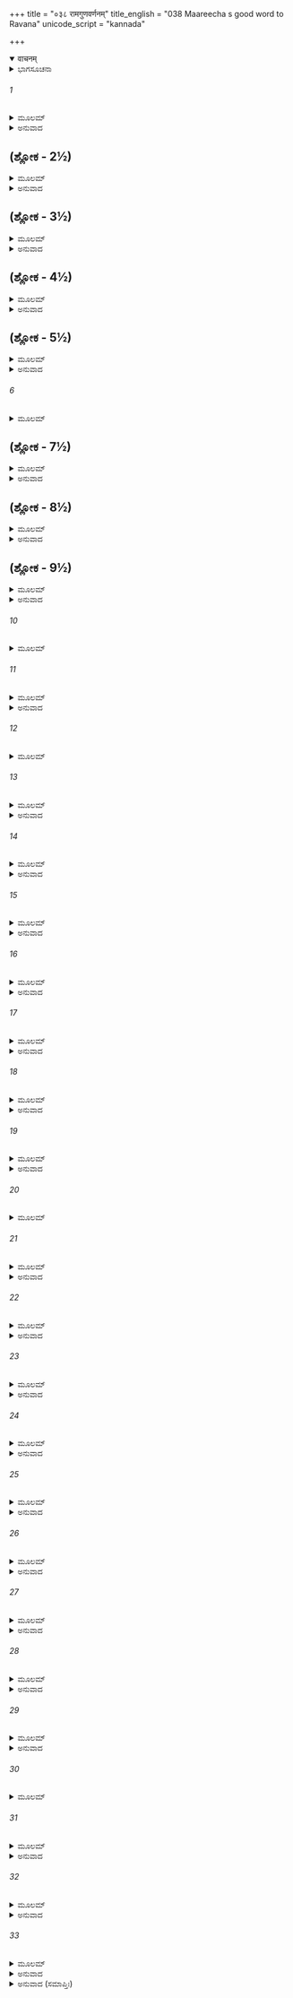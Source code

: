 +++
title = "०३८ रामगुणवर्णनम्"
title_english = "038 Maareecha s good word to Ravana"
unicode_script = "kannada"

+++
<details open><summary>वाचनम्</summary>

<div class="audioEmbed"  caption="श्रीराम-हरिसीताराममूर्ति-घनपाठिभ्यां वचनम्" src="https://archive.org/download/Ramayana-recitation-Sriram-harisItArAmamUrti-Ghanapaati-v2/Kanda_3/Kanda_3_ARK-038-RamaGuna_Varnanam.mp3"></div>
</details>



<details><summary>ಭಾಗಸೂಚನಾ</summary>

ಶ್ರೀರಾಮನ ಶಕ್ತಿಯ ವಿಷಯವಾಗಿ ಮಾರೀಚನು ತನ್ನ ಅನುಭವವನ್ನು ತಿಳಿಸುತ್ತಾ ರಾಮನ ವಿಷಯದಲ್ಲಿ ಅಪರಾಧವನ್ನೆಸಗದಿರುವಂತೆ ರಾವಣನಿಗೆ ಹೇಳಿದುದು
</details>

###### 1


<details><summary>ಮೂಲಮ್</summary>

ಕದಾಚಿದಪ್ಯಹಂ ವೀರ್ಯಾತ್ ಪರ್ಯಟನ್ ಪೃಥಿವೀಮಿಮಾಮ್ ।  
ಬಲಂ ನಾಗಸಹಸ್ರಸ್ಯ ಧಾರಯನ್ಪರ್ವತೋಪಮಃ ॥
</details>

<details><summary>ಅನುವಾದ</summary>

ಹಿಂದೊಮ್ಮೆ ನಾನು ನನ್ನ ಪರಾಕ್ರಮಕ್ಕೆ ಅಧೀನನಾಗಿ ಪರ್ವತದಂತಹ ಶರೀರವನ್ನು ಧರಿಸಿಕೊಂಡು ಈ ಪಥ್ವಿಯ ಪ್ರದಕ್ಷಿಣೆ ಮಾಡುತ್ತಿದೆ. ಆಗ ನನ್ನಲ್ಲಿ ಒಂದು ಸಾವಿರ ಆನೆಗಳ ಬಲವಿತ್ತು.॥1॥
</details>

## (ಶ್ಲೋಕ - 2½)


<details><summary>ಮೂಲಮ್</summary>

ನೀಲಜೀಮೂತಸಂಕಾಶಸ್ತಪ್ತಕಾಂಚನಕುಂಡಲಃ ।  
ಭಯಂ ಲೋಕಸ್ಯ ಜನಯನ್ ಕಿರೀಟೀ ಪರಿಘಾಯುಧಃ ॥  
ವ್ಯಚರನ್ ದಂಡಕಾರಣ್ಯಮುಷಿಮಾಂಸಾನಿ ಭಕ್ಷಯನ್ ।
</details>

<details><summary>ಅನುವಾದ</summary>

ನೀಲಮೇಘದಂತೆ ತನ್ನ ಶರೀರ ಕಪ್ಪಾಗಿತ್ತು. ನಾನು ಕಿವಿಗಳಲ್ಲಿ ಅಚ್ಚ ಚಿನ್ನದ ಕುಂಡಲಗಳನ್ನು, ತಲೆಯಲ್ಲಿ ಕಿರೀಟವನ್ನು, ಕೈಯಲ್ಲಿ ಪರಿಘವನ್ನು, ಧರಿಸಿದ್ದೆ, ನಾನು ಋಷಿಗಳ ಮಾಂಸವನ್ನು ತಿನ್ನುತ್ತಾ ಜಗತ್ತನ್ನೇ ಭಯಗೊಳಿಸುತ್ತಾ ದಂಡಕಾರಣ್ಯದಲ್ಲಿ ಸಂಚರಿಸುತ್ತಿದ್ದೆ.॥2½॥
</details>

## (ಶ್ಲೋಕ - 3½)


<details><summary>ಮೂಲಮ್</summary>

ವಿಶ್ವಾಮಿತ್ರೋಽಥ ಧರ್ಮಾತ್ಮಾ ಮದ್ವಿತ್ರಸ್ತೋ ಮಹಾಮುನಿಃ ॥  
ಸ್ವಯಂ ಗತ್ವಾ ದಶರಥಂ ನರೇಂದ್ರಮಿದಮಬ್ರವೀತ್ ।
</details>

<details><summary>ಅನುವಾದ</summary>

ಆ ದಿನಗಳಲ್ಲಿ ಧರ್ಮಾತ್ಮಾ ಮಹಾತ್ಮಾ ವಿಶ್ವಾಮಿತ್ರರಿಗೆ ನನ್ನಿಂದ ಬಹಳ ಭಯ ಉಂಟಾಗಿತ್ತು. ಅವರು ಸ್ವತಃ ದಶರಥ ರಾಜನ ಬಳಿಗೆ ಹೋಗಿ ಅವನಲ್ಲಿ ಹೀಗೆ ಹೇಳಿದರು.॥3½॥
</details>

## (ಶ್ಲೋಕ - 4½)


<details><summary>ಮೂಲಮ್</summary>

ಅಯಂ ರಕ್ಷತು ಮಾಂ ರಾಮಃ ಪರ್ವಕಾಲೇ ಸಮಾಹಿತಃ ॥  
ಮಾರೀಚಾನ್ಮೇ ಭಯಂ ಘೋರಂ ಸಮುತ್ಪನ್ನಂ ನರೇಶ್ವರ ।
</details>

<details><summary>ಅನುವಾದ</summary>

ನರೇಶ್ವರನೇ! ನನಗೆ ಮಾರೀಚನೆಂಬ ರಾಕ್ಷಸನಿಂದ ಘೋರ ಭಯ ಉಂಟಾಗಿದೆ. ಆದ್ದರಿಂದ ಈ ರಾಮನು ನನ್ನ ಜೊತೆಗೆ ಬರಲಿ ಹಾಗೂ ಪರ್ವದಿನದಲ್ಲಿ ಏಕಾಗ್ರಚಿತ್ತನಾಗಿ ನನ್ನನ್ನು ರಕ್ಷಿಸಲಿ.॥4½॥
</details>

## (ಶ್ಲೋಕ - 5½)


<details><summary>ಮೂಲಮ್</summary>

ಇತ್ಯೇವಮುಕ್ತೋ ಧರ್ಮಾತ್ಮಾರಾಜಾ ದಶರಥಸ್ತದಾ ॥  
ಪ್ರತ್ಯುವಾಚ ಮಹಾಭಾಗಂ ವಿಶ್ವಾಮಿತ್ರಂ ಮಹಾಮುನಿಮ್ ।
</details>

<details><summary>ಅನುವಾದ</summary>

ಮುನಿಯು ಹೀಗೆ ಹೇಳಿದಾಗ ಧರ್ಮಾತ್ಮಾ ದಶರಥನು ಮಹಾಭಾಗ ಮಹಾಮುನಿ ವಿಶ್ವಾಮಿತ್ರರು ಇಂತೆಂದರು.॥5½॥
</details>

###### 6


<details><summary>ಮೂಲಮ್</summary>

ಊನ ದ್ವಾದಶವರ್ಷೋಽಯಮಕೃತಾಸ್ತ್ರಶ್ಚ ರಾಘವಃ ॥
</details>

## (ಶ್ಲೋಕ - 7½)


<details><summary>ಮೂಲಮ್</summary>

ಕಾಮಂ ತು ಮಮ ತತ್ಸೈನ್ಯಂ ಮಹಾ ಸಹ ಗಮಿಷತಿ ।  
ಬಲೇನ ಚತುರಂಗೇಣ ಸ್ವಯಮೇತ್ಯ ನಿಶಾಚರಮ್ ॥  
ವಧಿಷ್ಯಾಮಿ ಮುನಿಶ್ರೇಷ್ಠ  ಶತ್ರುಂ ತವ ಯಥೇಪ್ಸಿತಮ್ ।
</details>

<details><summary>ಅನುವಾದ</summary>

ಮುನಿಶ್ರೇಷ್ಠರೇ! ರಘುಕುಲನಂದನ ರಾಮನ ವಯಸ್ಸು ಈಗ ಹನ್ನೆರಡು ವರ್ಷಗಳಿಗಿಂತ ಕಡಿಮೆಯೇ ಇದೆ. ಇವನಿಗೆ ಶಸ್ತ್ರಾಸ್ತ್ರಗಳ ಪ್ರಯೋಗವೂ ಸರಿಯಾಗಿ ತಿಳಿದಿಲ್ಲ. ನೀವು ಬಯಸಿದರೆ ನಿಮ್ಮೊಂದಿಗೆ ನನ್ನ ಸೈನ್ಯ ಅಲ್ಲಿಗೆ ಬರುವುದು, ನಾನೇ ಸ್ವತಃ ಚತುರಂಗಿಣಿ ಸೈನ್ಯದೊಂದಿಗೆ ಬಂದು ನಿಮ್ಮಿಚ್ಛೆಗನುಸಾರ ಆ ಶತ್ರುರೂಪೀ ನಿಶಾಚರನನ್ನು ವಧಿಸುವೆನು.॥6-7½॥
</details>

## (ಶ್ಲೋಕ - 8½)


<details><summary>ಮೂಲಮ್</summary>

ಏವಮುಕ್ತಃ ಸ ತು ಮುನೀ ರಾಜಾನಮಿದಮಬ್ರವೀತ್॥  
ರಾಮಾನ್ನಾನ್ಯದ್ಬಲಂ ಲೋಕೇ ಪರ್ಯಾಪ್ತಂ ತಸ್ಯ ರಕ್ಷಸಃ ।
</details>

<details><summary>ಅನುವಾದ</summary>

ರಾಜನು ಹೀಗೆ ಹೇಳಿದಾಗ ಮುನಿಯು ಅವನಲ್ಲಿ ಹೇಳಿದರು - ‘ಆ ರಾಕ್ಷಸನಿಗಾಗಿ ಶ್ರೀರಾಮನಲ್ಲದೆ ಬೇರೆ ಯಾರ ಶಕ್ತಿಯೂ ಸಾಕಾಗದು.॥8½॥
</details>

## (ಶ್ಲೋಕ - 9½)


<details><summary>ಮೂಲಮ್</summary>

ದೇವತಾನಾಮಪಿ ಭವಾನ್ ಸಮರೇಷ್ವಭಿಪಾಲಕಃ ॥  
ಆಸೀತ್ತವ ಕೃತಂ ಕರ್ಮ ತ್ರಿಲೋಕ ವಿದಿತಂ ನೃಪ ।
</details>

<details><summary>ಅನುವಾದ</summary>

ರಾಜನೇ! ನೀನು ಸಮರಾಂಗಣದಲ್ಲಿ ದೇವತೆಗಳನ್ನು ರಕ್ಷಿಸಲು ಸಮರ್ಥನಿದ್ದೀಯೆ, ಇದರಲ್ಲಿ ಸಂದೇಹವೇ ಇಲ್ಲ. ನೀನು ಮಾಡಿದ ಮಹತ್ಕಾರ್ಯವು ಮೂರು ಲೋಕಗಳಲ್ಲಿ ಪ್ರಸಿದ್ಧವಾಗಿದೆ.॥9½॥
</details>

###### 10


<details><summary>ಮೂಲಮ್</summary>

ಕಾಮಮಸ್ತಿ ಮಹತ್ ಸೈನ್ಯಂ ತಿಷ್ಠತ್ವಿಹ ಪರಂತಪ ॥
</details>

###### 11


<details><summary>ಮೂಲಮ್</summary>

ಬಾಲೋಽಪ್ಯೇಷ ಮಹಾತೇಜಾಃ ಸಮರ್ಥಸ್ತಸ್ಯ ನಿಗ್ರಹೇ ।  
ಗಮಿಷ್ಯೇ ರಾಮಮಾದಾಯ ಸ್ವಸ್ತಿ ತೇಽಸ್ತು ಪರಂತಪ ॥
</details>

<details><summary>ಅನುವಾದ</summary>

ಪರಂತಪ ನರೇಶನೇ! ನಿನ್ನ ಬಳಿ ಇರುವ ವಿಶಾಲ ಸೈನ್ಯವು ನೀನು ಇಚ್ಛಿಸಿದರೆ ಇಲ್ಲೇ ಇರಲಿ, ನೀನೂ ಇಲ್ಲೇ ಇರು. ಮಹಾತೇಜಸ್ವೀ ಶ್ರೀರಾಮನು ಬಾಲಕನಾಗಿದ್ದರೂ ಆ ರಾಕ್ಷಸನ ದಮನಮಾಡುವುದರಲ್ಲಿ ಸಮರ್ಥನಾಗಿದ್ದಾನೆ. ಆದ್ದರಿಂದ ನಾನು ಶ್ರೀರಾಮನನ್ನೇ ಜೊತೆಗೆ ಕರೆದುಕೊಂಡು ಹೋಗುವೆನು. ನಿನಗೆ ಮಂಗಳವಾಗಲಿ.॥10-11॥
</details>

###### 12


<details><summary>ಮೂಲಮ್</summary>

ಇತ್ಯೇವಮುಕ್ತ್ವಾ ಸ ಮುನಿಸ್ತಮಾದಾಯ ನೃಪಾತ್ಮಜಮ್ ।  
ಜಗಾಮ ಪರಮಪ್ರೀತೋ ವಿಶ್ವಾಮಿತ್ರಃ ಸ್ವಮಾಶ್ರಮಮ್ ॥
</details>

###### 13


<details><summary>ಮೂಲಮ್</summary>

ತಂ ತದಾ ದಂಡಕಾರಣ್ಯೇ ಯಜ್ಞಮುದ್ದಿಶ್ಯ ದೀಕ್ಷಿತಮ್ ।  
ಬಭೂವೋಪಸ್ಥಿತೋ ರಾಮಶ್ಚಿತ್ರಂ ವಿಸ್ಫಾರಯನ್ಧನುಃ ॥
</details>

<details><summary>ಅನುವಾದ</summary>

ಹೀಗೆ ಹೇಳಿ ಲಕ್ಷ್ಮಣ ಸಹಿತ ಶ್ರೀರಾಮನನ್ನು ಜೊತೆಗೆ ಕರೆದುಕೊಂಡು ಮಹಾಮುನಿ ವಿಶ್ವಾಮಿತ್ರರು ಬಹಳ ಆನಂದವಾಗಿ ತಮ್ಮ ಆಶ್ರಮಕ್ಕೆ ಹೋಗಿ ಅವರು ಯಜ್ಞಕ್ಕಾಗಿ ದೀಕ್ಷಾಬದ್ಧರಾದರು. ಶ್ರೀರಾಮನು ತನ್ನ ಅದ್ಭುತ ಧನುಷ್ಟಂಕಾರ ಮಾಡುತ್ತಾ ಅವರ ರಕ್ಷಣೆಗಾಗಿ ಬಳಿಯಲ್ಲೇ ನಿಂತುಕೊಂಡನು.॥12-13॥
</details>

###### 14


<details><summary>ಮೂಲಮ್</summary>

ಅಜಾತವ್ಯಂಜನಃ ಶ್ರೀಮಾನ್ಬಾಲಃ ಶ್ಯಾಮಃ ಶುಭೇಕ್ಷಣಃ ।  
ಏಕವಸ್ತ್ರಧರೋ ಧನ್ವೀ ಶಿಖೀ ಕನಕಮಾಲಯಾ ॥
</details>

<details><summary>ಅನುವಾದ</summary>

ಆಗ ಶ್ರೀರಾಮನು ಇನ್ನೂ ತರುಣನಾಗಿರಲಿಲ್ಲ. ಅವನು ಓರ್ವ ಶೋಭಾಶಾಲೀ ಬಾಲಕನಂತೆ ಕಂಡುಬರುತ್ತಿದ್ದನು. ಶ್ಯಾಮಲಾಂಗನಾದ ಅವನ ಕಣ್ಣುಗಳು ವಿಶಾಲವಾಗಿ ಸುಂದರವಾಗಿದ್ದವು. ಅವನು ಒಂದು ವಸ್ತ್ರ ಧರಿಸಿದ್ದು, ಕೈಯಲ್ಲಿ ಧನುಸ್ಸನ್ನು ಹಿಡಿದುಕೊಂಡು, ಸುಂದರ ಶಿಖೆ ಮತ್ತು ಚಿನ್ನದ ಹಾರದಿಂದ ಸುಶೋಭಿತನಾಗಿದ್ದನು.॥14॥
</details>

###### 15


<details><summary>ಮೂಲಮ್</summary>

ಶೋಭಯನ್ ದಂಡಕಾರಣ್ಯಂ ದೀಪ್ತೇನ ಸ್ವೇನ ತೇಜಸಾ ।  
ಅದೃಶ್ಯತ ತದಾರಾಮೋ  ಬಾಲಚಂದ್ರ ಇವೋದಿತಃ ॥
</details>

<details><summary>ಅನುವಾದ</summary>

ಆಗ ತನ್ನ ಉದ್ದೀಪ್ತ ತೇಜದಿಂದ ದಂಡಕಾರಣ್ಯದ ಶೋಭೆಯನ್ನು ಹೆಚ್ಚಿಸುತ್ತಾ ಶ್ರೀರಾಮಚಂದ್ರನು ಆಗಲೇ ಉದಿಸಿದ ಬಾಲಚಂದ್ರನಂತೆ ಕಾಣುತ್ತಿದ್ದನು.॥15॥
</details>

###### 16


<details><summary>ಮೂಲಮ್</summary>

ತತೋಽಹಂ  ಮೇಘಸಂಕಾಶಸ್ತಪ್ತಕಾಂಚನಕುಂಡಲಃ ।  
ಬಲೀ ದತ್ತವರೋ ದರ್ಪಾದಾಜಗಾಮಾಶ್ರಮಾಂತರಮ್ ॥
</details>

<details><summary>ಅನುವಾದ</summary>

ಇತ್ತ ನಾನೂ ಕೂಡ ಮೇದಂತೆ ಕಪ್ಪಾದ ಶರೀರದಿಂದ ದರ್ಪದೊಂದಿಗೆ ಆಶ್ರಮದೊಳಗೆ ನುಗ್ಗಿದೆ. ನನ್ನ ಕಿವಿಗಳಲ್ಲಿ ಕಾದ ಚಿನ್ನದ ಕುಂಡಲಗಳು ಓಲಾಡುತ್ತಿದ್ದವು. ನಾನು ಬಲವಂತನಾಗಿಯೇ ಇದ್ದೆ, ‘ದೇವತೆಗಳೂ ನನ್ನನ್ನು ಕೊಲ್ಲಲಾರರು’ ಎಂಬ ವರವೂ ನನಗೆ ದೊರಕಿತ್ತು.॥16॥
</details>

###### 17


<details><summary>ಮೂಲಮ್</summary>

ತೇನ ದೃಷ್ಟಃ ಪ್ರವಿಷ್ಟೋಽಹಂ ಸಹಸೈವೋದ್ಯತಾಯುಧಃ ।  
ಮಾಂ ತು ದೃಷ್ಟ್ವಾ ಧನುಃ ಸಜ್ಯಮಸಂಭ್ರಾಂತಶ್ಚಕಾರ ಹ ॥
</details>

<details><summary>ಅನುವಾದ</summary>

ಒಳಗೆ ಪ್ರವೇಶಿಸುತ್ತಲೇ ಶ್ರೀರಾಮಚಂದ್ರನ ದೃಷ್ಟಿ ನನ್ನ ಮೇಲೆ ಬಿತ್ತು. ನನ್ನನ್ನು ನೋಡುತ್ತಲೇ ಅವನು ಕೂಡಲೇ ಧನುಸ್ಸನ್ನೆತ್ತಿ ಯಾವ ಗಾಬರಿಪಡದೆ ಧನುಸ್ಸಿಗೆ ಹೆದೆಯೇರಿಸಿದನು.॥17॥
</details>

###### 18


<details><summary>ಮೂಲಮ್</summary>

ಅವಜಾನನ್ನ ಹಂ ಮೋಹಾದ್ ಬಾಲೋಽಯಮಿತಿ ರಾಘವಮ್ ।  
ವಿಶ್ವಾಮಿತ್ರಸ್ಯ ತಾಂ ವೇದಿಮಭ್ಯಧಾವಂ ಕೃತತ್ವರಃ ॥
</details>

<details><summary>ಅನುವಾದ</summary>

ನಾನು ಮೋಹವಶ ಶ್ರೀರಾಮಚಂದ್ರನನ್ನು ಇವನು ಬಾಲಕನೆಂದು ತಿಳಿದು, ಅವನನ್ನು ನಿಂದಿಸುತ್ತಾ ಅತಿವೇಗದಿಂದ ವಿಶ್ವಾಮಿತ್ರರ ಯಜ್ಞವೇದಿಯ ಕಡೆಗೆ ಧಾವಿಸಿದೆ.॥18॥
</details>

###### 19


<details><summary>ಮೂಲಮ್</summary>

ತೇನ ಮುಕ್ತಸ್ತತೋ ಬಾಣಃ ಶಿತಃ ಶತ್ರುನಿಬರ್ಹಣಃ ।  
ತೇನಾಹಂ ತಾಡಿತಃ ಕ್ಷಿಪ್ತಃ  ಸಮುದ್ರೇ ಶತಯೋಜನೇ ॥
</details>

<details><summary>ಅನುವಾದ</summary>

ಅಷ್ಟರಲ್ಲಿ ಶ್ರೀರಾಮನು ಶತ್ರುವನ್ನು ಸಂಹರಿಸುವಂತಹ ಒಂದು ಬಾಣವನ್ನು ಪ್ರಯೋಗಿಸಿದನು. ಆದರೆ ಆ ಬಾಣದಿಂದ ನಾನು ಸಾಯದೆ ನೂರು ಯೋಜನ ದೂರ ಸಮುದ್ರದಲ್ಲಿ ಬಂದು ಬಿದ್ದೆನು.॥19॥
</details>

###### 20


<details><summary>ಮೂಲಮ್</summary>

ನೇಚ್ಛ ತಾ ತಾತ ಮಾಂ ಹಂತುಂ ತದಾ ವೀರೇಣ ರಕ್ಷಿತಃ ।  
ರಾಮಸ್ಯ ಶರವೇಗೇಣ ನಿರಸ್ತೋಽಭ್ರಾಂತಚೇತನಃ ॥
</details>

###### 21


<details><summary>ಮೂಲಮ್</summary>

ಪಾತಿತೋಽಹಂ ತದಾ ತೇನ ಗಂಭೀರೇ ಸಾಗರಾಂಭಸಿ ।  
ಪ್ರಾಪ್ಯ ಸಂಜ್ಞಾಂ ಚಿರಾತ್ತಾತ ಲಂಕಾ ಪ್ರತಿ ಗತಃ ಪುರೀಮ್ ॥
</details>

<details><summary>ಅನುವಾದ</summary>

ಅಯ್ಯಾ! ವೀರ ರಾಮಚಂದ್ರನು ಆಗ ನನ್ನನ್ನು ಕೊಲ್ಲಲು ಬಯಸುತ್ತಿರಲಿಲ್ಲ; ಆದ್ದರಿಂದ ನನ್ನ ಪ್ರಾಣ ಉಳಿಯಿತು. ಅವನ ಬಾಣದ ವೇಗದಿಂದ ನಾನು ಭ್ರಾಂತಚಿತ್ತನಾಗಿ ದೂರಕ್ಕೆ ಎಸೆಯಲ್ಪಟ್ಟು ಸಮುದ್ರದ ಆಳವಾದ ನೀರಿನಲ್ಲಿ ಬಿದ್ದೆ. ಅಯ್ಯಾ! ಮತ್ತೆ ದೀರ್ಘಕಾಲದ ಬಳಿಕ ನಾನು ಎಚ್ಚರಗೊಂಡು ಲಂಕೆಗೆ ಬಂದೆ.॥20-21॥
</details>

###### 22


<details><summary>ಮೂಲಮ್</summary>

ಏವಮಸ್ಮಿತದಾ ಮುಕ್ತಃ ಸಹಾಯಾಸ್ತೇ ನಿಪಾತಿತಾಃ ।  
ಅಕೃತಾಸ್ತ್ರೇಣ ರಾಮೇಣ ಬಾಲೇನಾಕ್ಲಿಷ್ಟ ಕರ್ಮಣಾ ॥
</details>

<details><summary>ಅನುವಾದ</summary>

ಈ ಪ್ರಕಾರ ಆಗ ಸಾವಿನಿಂದ ಬದುಕಿದೆ. ಆಯಾಸವಿಲ್ಲದೆ ಕರ್ಮಮಾಡುವ ಶ್ರೀರಾಮನು ಆಗ ಬಾಲಕನಾಗಿದ್ದನು ಹಾಗೂ ಅಸ್ತ್ರ ಪ್ರಯೋಗದ ಅಭ್ಯಾಸವು ಪೂರ್ಣವಾಗದಿದ್ದರೂ ಅವನು ನನ್ನ ಜೊತೆಗೆ ಬಂದಿರುವ ಸಹಾಯಕರೆಲ್ಲರನ್ನು ಕೊಂದು ಕಳೆದನು.॥22॥
</details>

###### 23


<details><summary>ಮೂಲಮ್</summary>

ತನ್ಮಯಾ ವಾರ್ಯಮಾಣಸ್ತುಂ ಯದಿ ರಾಮೇಣ ವಿಗ್ರಹಮ್ ।  
ಕರಿಷ್ಯಸ್ಯಾಪದಂ ಘೋರಾಂ ಕ್ಷಿಪ್ರಂ ಪ್ರಾಪ್ಯ ನ ಶಿಷ್ಯಸಿ ॥
</details>

<details><summary>ಅನುವಾದ</summary>

ಅದಕ್ಕಾಗಿ ನಾನು ತಡೆದರೂ ನೀನು ಶ್ರೀರಾಮನೊಂದಿಗೆ ವಿರೋಧ ಮಾಡಿದರೆ ಬೇಗನೇ ಘೋರ ಆಪತ್ತಿನಲ್ಲಿ ಬೀಳುವೆ ಮತ್ತು ಕೊನೆಗೆ ನಿನ್ನ ಜೀವನವೂ ಕೊನೆಗೊಳ್ಳುವುದು.॥23॥
</details>

###### 24


<details><summary>ಮೂಲಮ್</summary>

ಕ್ರೀಡಾರತಿವಿಧಿಜ್ಞಾನಾಂ  ಸಮಾಜೋತ್ಸವಶಾಲಿನಾಮ್ ।  
ರಕ್ಷಸಾಂ ಚೈವ ಸಂತಾಪಮನರ್ಥಂ ಚಾಹರಿಷ್ಯಸಿ ॥
</details>

<details><summary>ಅನುವಾದ</summary>

ಭೋಗ ವಿಲಾಸ, ಆಟ - ವಿನೋದಗಳನ್ನು ಬಲ್ಲ, ಸಾಮಾಜಿಕ ಉತ್ಸವಗಳನ್ನು ನೋಡಿ ಸಂತೋಷಪಡುವ ರಾಕ್ಷಸರಿಗಾಗಿ ನೀನು ಸಂತಾಪ ಮತ್ತು ಸಾವನ್ನು ಕರೆದುಕೊಳ್ಳುವೆ.॥24॥
</details>

###### 25


<details><summary>ಮೂಲಮ್</summary>

ಹರ್ಮ್ಯಪ್ರಾಸಾದಸಂಬಾಧಾಂ ನಾನಾರತ್ನ ವಿಭೂಷಿತಾಮ್ ।  
ದ್ರಕ್ಷ್ಯಸಿ ತ್ವಂ ಪುರೀಂ ಲಂಕಾಂ ವಿನಷ್ಟಾಂ ಮೈಥಿಲೀಕೃತೇ ॥
</details>

<details><summary>ಅನುವಾದ</summary>

ಮಿಥಿಲೇಶಕುಮಾರಿ ಸೀತೆಗಾಗಿ, ಧನಿಕರ ಭವನಗಳಿಂದ ಹಾಗೂ ರಾಜಭವನಗಳಿಂದ ತುಂಬಿದ ನಾನಾ ರತ್ನಗಳಿಂದ ವಿಧೂಷಿತ ಲಂಕೆಯ ವಿನಾಶವನ್ನು ನೀನು ಕಣ್ಣಾರೆ ನೋಡುವೆ.॥25॥
</details>

###### 26


<details><summary>ಮೂಲಮ್</summary>

ಅಕುರ್ವಂತೋಽಪಿ ಪಾಪಾನಿ ಶುಚಯಃ ಪಾಪಸಂಶ್ರಯಾತ್ ।  
ಪರಪಾಪೈರ್ವಿನಶ್ಯಂತಿ ಮತ್ಸ್ಯಾ ನಾಗಹ್ರದೇ ಯಥಾ ॥
</details>

<details><summary>ಅನುವಾದ</summary>

ಆಚಾರ-ವಿಚಾರದಿಂದ ಶುದ್ಧರಾದ, ಪಾಪ, ಅಪರಾಧಮಾಡದ ಜನರೂ ಕೂಡ ಪಾಪಿಗಳ ಸಂಪರ್ಕಕ್ಕೆ ಒಳಗಾದರೆ ಬೇರೆಯವರ ಪಾಪದಿಂದ ನಾಶವಾಗುತ್ತಾರೆ. ಸರ್ಪಗಳಿರುವ ಸರೋವರದಲ್ಲಿ ವಾಸಿಸುವ ಮೀನುಗಳೂ ಆ ಸರ್ಪದೊಂದಿಗೆ ಕೊಲ್ಲಲ್ಪಡುತ್ತವೆ.॥26॥
</details>

###### 27


<details><summary>ಮೂಲಮ್</summary>

ದಿವ್ಯಚಂದನದಿಗ್ಧಾಂಗಾನ್  ದಿವ್ಯಾಭರಣ ಭೂಷಿತಾನ್ ।  
ದ್ರಕ್ಷ್ಯಸ್ಯಭಿಹತಾನ್ ಭೂಮೌ ತವ ದೋಷಾತ್ತು ರಾಕ್ಷಸಾನ್ ॥
</details>

<details><summary>ಅನುವಾದ</summary>

ದಿವ್ಯ ಚಂದನದಿಂದ ಚರ್ಚಿತವಾದ ಶರೀರದಿಂದ ಕೂಡಿದ, ದಿವ್ಯಾಭರಣಗಳಿಂದ ಅಲಂಕೃತರಾದ ರಾಕ್ಷಸರು ನಿನ್ನ ಅಪರಾಧದಿಂದ ಸತ್ತುಹೋಗಿ ಭೂಮಿಯಲ್ಲಿ ಬೀಳುವುದನ್ನು ನೀನು ನೋಡುವೆ.॥27॥
</details>

###### 28


<details><summary>ಮೂಲಮ್</summary>

ಹೃತದಾರಾನ್ಸದಾರಾಂಶ್ಚ ದಶ ವಿದ್ರವತೋ ದಿಶಃ ।  
ಹತಶೇಷಾನಶರಣಾನ್ದ್ರಕ್ಷ್ಯಸಿ ತ್ವಂ ನಿಶಾಚರಾನ್ ॥
</details>

<details><summary>ಅನುವಾದ</summary>

ಎಷ್ಟೋ ನಿಶಾಚರರ ಸ್ತ್ರೀಯರ ಅಪಹರಣವಾಗಿರುವುದನ್ನೂ, ಕೆಲವರ ಪತ್ನಿಯರು ಜೊತೆಯಲ್ಲಿದ್ದರೂ ಅವರು ಯುದ್ಧದಿಂದ ಬದುಕುಳಿದು ಅಸಹಾಯಕ ಸ್ಥಿತಿಯಲ್ಲಿ ಹತ್ತು ದಿಕ್ಕುಗಳಿಗೂ ಓಡಿ ಹೋಗುವುದನ್ನೂ ನೀನು ನೋಡುವೆ.॥28॥
</details>

###### 29


<details><summary>ಮೂಲಮ್</summary>

ಶರಜಾಲಪರಿಕ್ಷಿಪ್ತಾಮಗ್ನಿಜ್ವಾಲಾಸಮಾವೃತಾಮ್ ।  
ಪ್ರದಗ್ಧಭವನಾಂ ಲಂಕಾಂ ದ್ರಕ್ಷ್ಯಸಿ ತ್ವಮಸಂಶಯಮ್ ॥
</details>

<details><summary>ಅನುವಾದ</summary>

ಲಂಕೆಯಲ್ಲಿ ಬಾಣಗಳ ಬಲೆಯೇ ಹರಡಿಕೊಂಡಿದೆ, ಅದು ಬೆಂಕಿಯ ಜ್ವಾಲೆಗಳಿಂದ ಆವರಿಸಿಕೊಂಡು ಪ್ರತಿಯೊಂದು ಮನೆಯು ಸುಟ್ಟು ಬೂದಿಯಾಗಿರುವುದನ್ನು ನೀನು ಕಣ್ಣಾರೆ ನೋಡುವೆ.॥29॥
</details>

###### 30


<details><summary>ಮೂಲಮ್</summary>

ಪರದಾರಾಭಿಮರ್ಶಾತ್ತು ನಾನ್ಯತ್ಪಾಪತರಂ ಮಹತ್ ।  
ಪ್ರಮದಾನಾಂ ಸಹಸ್ರಾಣಿ  ತವ  ರಾಜನ್ಪರಿಗ್ರಹೇ ॥
</details>

###### 31


<details><summary>ಮೂಲಮ್</summary>

ಭವ ಸ್ವದಾರನಿರತಃ ಸ್ವಕುಲಂ ರಕ್ಷ ರಾಕ್ಷಸಾನ್ ।  
ಮಾನಂ ವೃದ್ಧಿಂ ಚ ರಾಜ್ಯಂ ಚ ಜೀವಿತಂ ಚೇಷ್ಟಮಾತ್ಮನಃ ॥
</details>

<details><summary>ಅನುವಾದ</summary>

ರಾಜನೇ! ಪರಸ್ತ್ರೀಯ ಸಂಸರ್ಗದಂತಹ ಮಹಾಪಾಪ ಬೇರೊಂದಿಲ್ಲ. ನಿನ್ನ ಅಂತಃಪುರದಲ್ಲಿ ಸಾವಿರಾರು ಯುವತಿ, ಸ್ತ್ರೀಯರು ಇದ್ದಾರೆ, ಆ ತನ್ನ ಸ್ತ್ರೀಯರಲ್ಲೇ ಅನುರಾಗವಿಡು. ತನ್ನ ಕುಲವನ್ನು ರಕ್ಷಿಸು, ರಾಕ್ಷಸರ ಪ್ರಾಣಗಳನ್ನು ಕಾಪಾಡು. ತನ್ನ ಮಾನ, ಪ್ರತಿಷ್ಠೆ, ಗೌರವ, ಉನ್ನತಿ, ರಾಜ್ಯ ಮತ್ತು ಪ್ರಿಯ ಜೀವನವನ್ನು ನಾಶವಾಗದಂತೆ ನೋಡು.॥30-31॥
</details>

###### 32


<details><summary>ಮೂಲಮ್</summary>

ಕಲತ್ರಾಣಿ ಚ ಸೌಮ್ಯಾನಿ ಮಿತ್ರವರ್ಗಂ ತಥೈವ ಚ ।  
ಯದೀಚ್ಛಸಿ ಚಿರಂ ಭೋಕ್ತುಂ ಮಾ ಕೃಥಾ ರಾಮವಿಪ್ರಿಯಮ್ ॥
</details>

<details><summary>ಅನುವಾದ</summary>

ನೀನು ನಿನ್ನ ಸುಂದರ ಪತ್ನಿಯರ ಮತ್ತು ಮಿತ್ರರ ಸುಖ ಹೆಚ್ಚುಕಾಲದವರೆಗೆ ಭೋಗಿಸಲು ಬಯಸುವೆಯಾದರೆ ಶ್ರೀರಾಮನಿಗೆ ಅಪರಾಧ ಮಾಡಬೇಡ.॥32॥
</details>

###### 33


<details><summary>ಮೂಲಮ್</summary>

ನಿವಾರ್ಯಮಾಣಃ ಸುಹೃದಾ ಮಯಾ ಭೃಶಂ  
ಪ್ರಸಹ್ಯ ಸೀತಾಂ ಯದಿ ಧರ್ಷಯಿಷ್ಯಸಿ ।  
ಗಮಿಷ್ಯಸಿ ಕ್ಷೀಣಬಲಃ ಸಬಾಂಧವೋ  
ಯಮಕ್ಷಯಂ  ರಾಮಶರಾಸ್ತಜೀವಿತಃ ॥
</details>

<details><summary>ಅನುವಾದ</summary>

ನಾನು ನಿನ್ನ ಹಿತೈಷಿ ಸುಹೃದ್ ಆಗಿದ್ದೇನೆ. ನಾನು ಪದೇ ಪದೇ ತಡೆಯುತ್ತಿದ್ದರೂ ನೀನು ಹಟದಿಂದ ಸೀತೆಯ ಅಪಹರಣ ಮಾಡಿದರೆ ನಿನ್ನ ಎಲ್ಲ ಸೈನ್ಯನಾಶವಾಗಿ ಹೋದೀತು ಮತ್ತು ನೀನು ಶ್ರೀರಾಮನ ಬಾಣಗಳಿಂದ ತನ್ನ ಪ್ರಾಣಗಳನ್ನು ಕಳೆದುಕೊಂಡು ಬಂಧು-ಬಾಂಧವರೊಂದಿಗೆ ಯಮಲೋಕಕ್ಕೆ ಪ್ರಯಾಣಮಾಡುವೆ.॥33॥
</details>

<details><summary>ಅನುವಾದ (ಸಮಾಪ್ತಿಃ)</summary>

ಶ್ರೀ ವಾಲ್ಮೀಕಿವಿರಚಿತ ಆರ್ಷರಾಮಾಯಣ ಆದಿಕಾವ್ಯದ ಅರಣ್ಯಕಾಂಡದಲ್ಲಿ ಮುವತ್ತೆಂಟನೆಯ ಸರ್ಗ ಸಂಪೂರ್ಣವಾಯಿತು. ॥38॥
</details>
